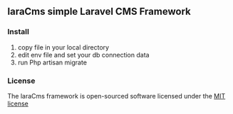 ## laraCms  simple Laravel CMS Framework

### Install

1) copy file in your  local   directory
2) edit  env file and set your db  connection data
3) run Php artisan migrate


### License

The laraCms framework is open-sourced software licensed under the [MIT license](http://opensource.org/licenses/MIT)
